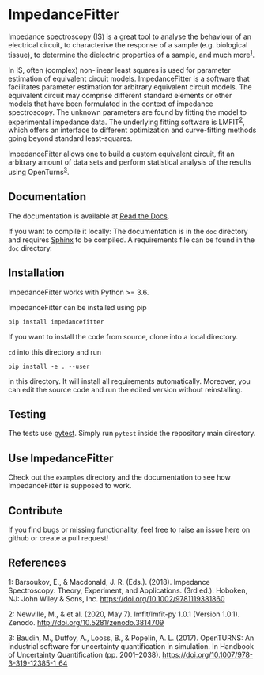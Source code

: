ImpedanceFitter
===============

Impedance spectroscopy (IS) is a great tool to analyse the behaviour of an electrical circuit,
to characterise the response of a sample (e.g. biological tissue), to determine the dielectric 
properties of a sample, and much more<sup>[1](#Barsoukov2018)</sup>.

In IS, often (complex) non-linear least squares is used for parameter estimation
of equivalent circuit models.
ImpedanceFitter is a software that facilitates parameter estimation for arbitrary equivalent circuit models.
The equivalent circuit may comprise different standard elements or 
other models that have been formulated in the context of impedance spectroscopy.
The unknown parameters are found by fitting the model to experimental impedance data.
The underlying fitting software is LMFIT<sup>[2](#N2019)</sup>, 
which offers an interface to different optimization and curve-fitting 
methods going beyond standard least-squares.

ImpedanceFitter allows one to build a custom equivalent circuit, fit an arbitrary amount of data sets and 
perform statistical analysis of the results using OpenTurns<sup>[3](#Baudin2017)</sup>.

Documentation
-------------

The documentation is available at [Read the Docs](https://impedancefitter.readthedocs.io/en/v2.0.0/).

If you want to compile it locally:
The documentation is in the `doc`
directory and requires [Sphinx](https://www.sphinx-doc.org/en/master/usage/installation.html)
to be compiled.
A requirements file can be found in the `doc` directory.


Installation
------------

ImpedanceFitter works with Python >= 3.6.

ImpedanceFitter can be installed using pip

```
pip install impedancefitter
```

If you want to install the code from source,
clone into a local directory.

`cd` into this directory and run

```
pip install -e . --user
```

in this directory.
It will install all requirements automatically.
Moreover, you can edit the source code and
run the edited version without reinstalling.

Testing
-------

The tests use [pytest](https://docs.pytest.org/en/latest/).
Simply run `pytest` inside the repository main directory.

Use ImpedanceFitter
-------------------

Check out the `examples` directory and the documentation to see how 
ImpedanceFitter is supposed to work.


Contribute
----------

If you find bugs or missing functionality,
feel free to raise an issue here on github
or create a pull request!

References
----------

<a name="Barsoukov2018">1</a>: Barsoukov, E., & Macdonald, J. R. (Eds.). (2018). Impedance Spectroscopy: Theory, Experiment, and Applications. (3rd ed.). Hoboken, NJ: John Wiley & Sons, Inc. https://doi.org/10.1002/9781119381860

<a name="N2019">2</a>: Newville, M., & et al. (2020, May 7). lmfit/lmfit-py 1.0.1 (Version 1.0.1). Zenodo. http://doi.org/10.5281/zenodo.3814709

<a name="Baudin2017">3</a>: Baudin, M., Dutfoy, A., Looss, B., & Popelin, A. L. (2017). OpenTURNS: An industrial software for uncertainty quantification in simulation. In Handbook of Uncertainty Quantification (pp. 2001–2038). https://doi.org/10.1007/978-3-319-12385-1_64
